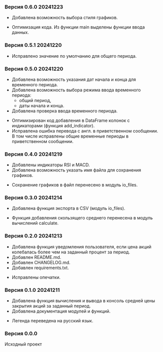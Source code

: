 ### Версия 0.6.0 20241223
+ Добавлена возможность выбора стиля графиков.
* Оптимизация кода. Из функции main выделены функции ввода данных.

### Версия 0.5.1 20241220
* Исправлено значение по умолчанию для общего периода.

### Версия 0.5.0 20241220
+ Добавлена возможность указания дат начала и конца для временного периода.
+ Добавлена возможность выбора режима ввода временного периода:
    * общий период,
    * даты начала и конца.
+ Добавлена проверка ввода временного периода.
* Оптимизирован код добавления в DataFrame колонок с индикаторами (функция add_indicator).
* Исправлена ошибка перевода с англ. в приветственном сообщении.
  В том числе исправлены общие временные периоды в приветственном сообщении.

### Версия 0.4.0 20241219
+ Добавлены индикаторы RSI и MACD.
+ Добавлена возможность указать имя файла для сохранения графиков.
* Сохранение графиков в файл перенесено в модуль io_files.

### Версия 0.3.0 20241214
+ Добавлена функция экспорта в CSV (модуль io_files).
* Функция добавления скользящего среднего перенесена в модуль вычислений calculate.

### Версия 0.2.0 20241213
+ Добавлена функция уведомления пользователя, если цена акций колебалась более чем на заданный процент за период.
+ Добавлен README.md.
+ Добавлен CHANGELOG.md.
+ Добавлен requirements.txt.
* Исправлены опечатки.

### Версия 0.1.0 20241211
+ Добавлена функция вычисления и вывода в консоль средней цены закрытия акций за заданный период.
+ Добавлена документация модулей и функций.
* Легенда переведена на русский язык.

### Версия 0.0.0
Исходный проект
